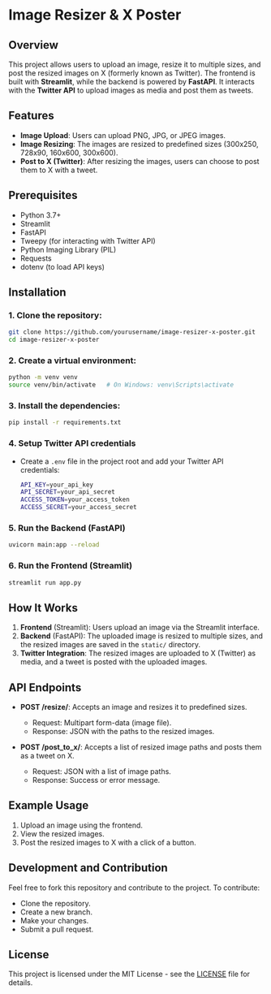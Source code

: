 
# Image Resizer & X Poster

## Overview
This project allows users to upload an image, resize it to multiple sizes, and post the resized images on X (formerly known as Twitter). The frontend is built with **Streamlit**, while the backend is powered by **FastAPI**. It interacts with the **Twitter API** to upload images as media and post them as tweets.

## Features
- **Image Upload**: Users can upload PNG, JPG, or JPEG images.
- **Image Resizing**: The images are resized to predefined sizes (300x250, 728x90, 160x600, 300x600).
- **Post to X (Twitter)**: After resizing the images, users can choose to post them to X with a tweet.

## Prerequisites
- Python 3.7+
- Streamlit
- FastAPI
- Tweepy (for interacting with Twitter API)
- Python Imaging Library (PIL)
- Requests
- dotenv (to load API keys)

## Installation

### 1. Clone the repository:
```bash
git clone https://github.com/yourusername/image-resizer-x-poster.git
cd image-resizer-x-poster
```

### 2. Create a virtual environment:
```bash
python -m venv venv
source venv/bin/activate   # On Windows: venv\Scripts\activate
```

### 3. Install the dependencies:
```bash
pip install -r requirements.txt
```

### 4. Setup Twitter API credentials
- Create a `.env` file in the project root and add your Twitter API credentials:
  ```bash
  API_KEY=your_api_key
  API_SECRET=your_api_secret
  ACCESS_TOKEN=your_access_token
  ACCESS_SECRET=your_access_secret
  ```

### 5. Run the Backend (FastAPI)
```bash
uvicorn main:app --reload
```

### 6. Run the Frontend (Streamlit)
```bash
streamlit run app.py
```

## How It Works
1. **Frontend** (Streamlit): Users upload an image via the Streamlit interface.
2. **Backend** (FastAPI): The uploaded image is resized to multiple sizes, and the resized images are saved in the `static/` directory.
3. **Twitter Integration**: The resized images are uploaded to X (Twitter) as media, and a tweet is posted with the uploaded images.

## API Endpoints
- **POST /resize/**: Accepts an image and resizes it to predefined sizes.
  - Request: Multipart form-data (image file).
  - Response: JSON with the paths to the resized images.
  
- **POST /post_to_x/**: Accepts a list of resized image paths and posts them as a tweet on X.
  - Request: JSON with a list of image paths.
  - Response: Success or error message.

## Example Usage
1. Upload an image using the frontend.
2. View the resized images.
3. Post the resized images to X with a click of a button.

## Development and Contribution
Feel free to fork this repository and contribute to the project. To contribute:
- Clone the repository.
- Create a new branch.
- Make your changes.
- Submit a pull request.

## License
This project is licensed under the MIT License - see the [LICENSE](LICENSE) file for details.

